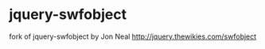 jquery-swfobject
================

fork of jquery-swfobject by Jon Neal http://jquery.thewikies.com/swfobject
